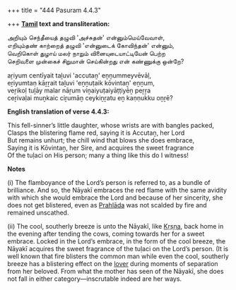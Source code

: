 +++
title = "444 Pasuram 4.4.3"

+++
**[Tamil](/definition/tamil#history "show Tamil definitions") text and transliteration:**

அறியும் செந்தீயைத் தழுவி 'அச்சுதன்' என்னும்மெய்வேவாள்,  
எறியும்தண் காற்றைத் தழுவி 'என்னுடைக் கோவிந்தன்' என்னும்,  
வெறிகொள் துழாய் மலர் நாறும் வினையுடையாட்டியேன் பெற்ற  
செறிவளை முன்கைச் சிறுமான் செய்கின்றது என் கண்ணுக்கு ஒன்றே?

aṟiyum centīyait taḻuvi 'accutaṉ' eṉṉummeyvēvāḷ,  
eṟiyumtaṇ kāṟṟait taḻuvi 'eṉṉuṭaik kōvintaṉ' eṉṉum,  
veṟikoḷ tuḻāy malar nāṟum viṉaiyuṭaiyāṭṭiyēṉ peṟṟa  
ceṟivaḷai muṉkaic ciṟumāṉ ceykiṉṟatu eṉ kaṇṇukku oṉṟē?

**English translation of verse 4.4.3:**

This fell-sinner’s little daughter, whose wrists are with bangles packed,  
Clasps the blistering flame red, saying it is Accutaṉ, her Lord  
But remains unhurt; the chill wind that blows she does embrace,  
Saying it is Kōvintaṉ, her Sire, and acquires the sweet fragrance  
Of the tuḷaci on His person; many a thing like this do I witness!

**Notes**

\(i\) The flamboyance of the Lord’s person is referred to, as a bundle of brilliance. And so, the Nāyakī embraces the red flame with the same avidity with which she would embrace the Lord and because of her sincerity, she does not get blistered, even as [Prahlāda](/definition/prahlada#vaishnavism "show Prahlāda definitions") was not scalded by fire and remained unscathed.

\(ii\) The cool, southerly breeze is unto the Nāyakī, like [Kṛṣṇa](/definition/krishna#vaishnavism "show Kṛṣṇa definitions"), back home in the evening after tending the cows, coming towards her for a sweet embrace. Locked in the Lord’s embrace, in the form of the cool breeze, the Nāyakī acquires the sweet fragrance of the tuḷaci on the Lord’s person. (It is well known that fire blisters the common man while even the cool, southerly breeze has a blistering effect on the [lover](/definition/lover#history "show lover definitions") during moments of separation from her beloved. From what the mother has seen of the Nāyakī, she does not fall in either category—inscrutable indeed are her ways.


